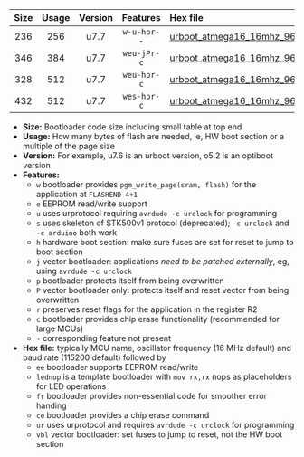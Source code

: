 |Size|Usage|Version|Features|Hex file|
|:-:|:-:|:-:|:-:|:--|
|236|256|u7.7|`w-u-hpr--`|[urboot_atmega16_16mhz_9600bps_lednop_fr_ur.hex](https://raw.githubusercontent.com/stefanrueger/urboot.hex/main/mcus/atmega16/fcpu_16mhz/9600_bps/urboot_atmega16_16mhz_9600bps_lednop_fr_ur.hex)|
|346|384|u7.7|`weu-jPr-c`|[urboot_atmega16_16mhz_9600bps_ee_lednop_fr_ce_ur_vbl.hex](https://raw.githubusercontent.com/stefanrueger/urboot.hex/main/mcus/atmega16/fcpu_16mhz/9600_bps/urboot_atmega16_16mhz_9600bps_ee_lednop_fr_ce_ur_vbl.hex)|
|328|512|u7.7|`weu-hpr-c`|[urboot_atmega16_16mhz_9600bps_ee_lednop_fr_ce_ur.hex](https://raw.githubusercontent.com/stefanrueger/urboot.hex/main/mcus/atmega16/fcpu_16mhz/9600_bps/urboot_atmega16_16mhz_9600bps_ee_lednop_fr_ce_ur.hex)|
|432|512|u7.7|`wes-hpr-c`|[urboot_atmega16_16mhz_9600bps_ee_lednop_fr_ce.hex](https://raw.githubusercontent.com/stefanrueger/urboot.hex/main/mcus/atmega16/fcpu_16mhz/9600_bps/urboot_atmega16_16mhz_9600bps_ee_lednop_fr_ce.hex)|

- **Size:** Bootloader code size including small table at top end
- **Usage:** How many bytes of flash are needed, ie, HW boot section or a multiple of the page size
- **Version:** For example, u7.6 is an urboot version, o5.2 is an optiboot version
- **Features:**
  + `w` bootloader provides `pgm_write_page(sram, flash)` for the application at `FLASHEND-4+1`
  + `e` EEPROM read/write support
  + `u` uses urprotocol requiring `avrdude -c urclock` for programming
  + `s` uses skeleton of STK500v1 protocol (deprecated); `-c urclock` and `-c arduino` both work
  + `h` hardware boot section: make sure fuses are set for reset to jump to boot section
  + `j` vector bootloader: applications *need to be patched externally*, eg, using `avrdude -c urclock`
  + `p` bootloader protects itself from being overwritten
  + `P` vector bootloader only: protects itself and reset vector from being overwritten
  + `r` preserves reset flags for the application in the register R2
  + `c` bootloader provides chip erase functionality (recommended for large MCUs)
  + `-` corresponding feature not present
- **Hex file:** typically MCU name, oscillator frequency (16 MHz default) and baud rate (115200 default) followed by
  + `ee` bootloader supports EEPROM read/write
  + `lednop` is a template bootloader with `mov rx,rx` nops as placeholders for LED operations
  + `fr` bootloader provides non-essential code for smoother error handing
  + `ce` bootloader provides a chip erase command
  + `ur` uses urprotocol and requires `avrdude -c urclock` for programming
  + `vbl` vector bootloader: set fuses to jump to reset, not the HW boot section
